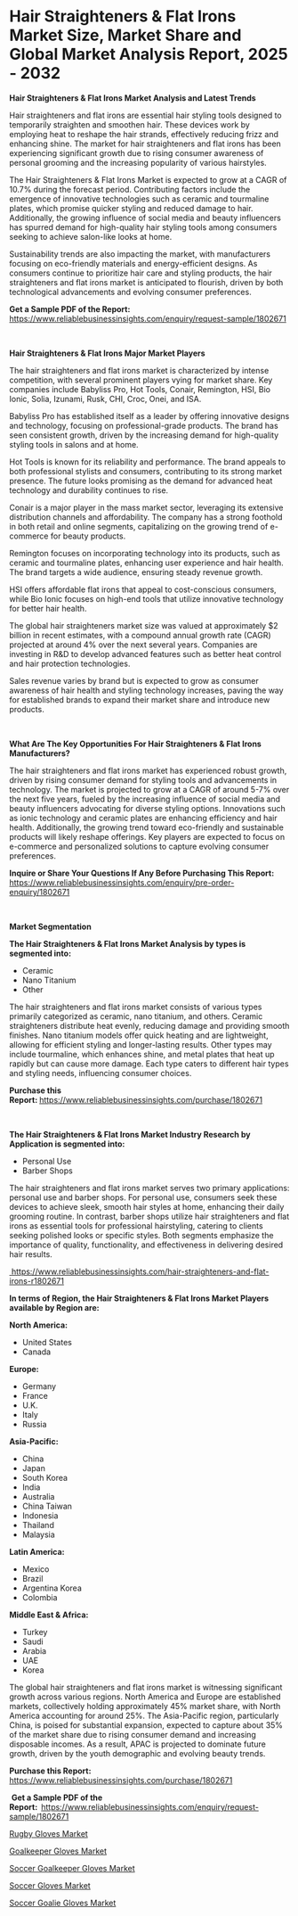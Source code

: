 <p><h1>Hair Straighteners & Flat Irons Market Size, Market Share and Global Market Analysis Report, 2025 - 2032</h1></p><p><strong>Hair Straighteners & Flat Irons Market Analysis and Latest Trends</strong></p>
<p><p>Hair straighteners and flat irons are essential hair styling tools designed to temporarily straighten and smoothen hair. These devices work by employing heat to reshape the hair strands, effectively reducing frizz and enhancing shine. The market for hair straighteners and flat irons has been experiencing significant growth due to rising consumer awareness of personal grooming and the increasing popularity of various hairstyles.</p><p>The Hair Straighteners & Flat Irons Market is expected to grow at a CAGR of 10.7% during the forecast period. Contributing factors include the emergence of innovative technologies such as ceramic and tourmaline plates, which promise quicker styling and reduced damage to hair. Additionally, the growing influence of social media and beauty influencers has spurred demand for high-quality hair styling tools among consumers seeking to achieve salon-like looks at home. </p><p>Sustainability trends are also impacting the market, with manufacturers focusing on eco-friendly materials and energy-efficient designs. As consumers continue to prioritize hair care and styling products, the hair straighteners and flat irons market is anticipated to flourish, driven by both technological advancements and evolving consumer preferences.</p></p>
<p><strong>Get a Sample PDF of the Report:&nbsp;</strong> <a href="https://www.reliablebusinessinsights.com/enquiry/request-sample/1802671?utm_campaign=75&utm_medium=2&utm_source=Github&utm_content=ia&utm_term=07022025&utm_id=hair-straighteners-flat-irons">https://www.reliablebusinessinsights.com/enquiry/request-sample/1802671</a></p>
<p>&nbsp;</p>
<p><strong>Hair Straighteners & Flat Irons Major Market Players</strong></p>
<p><p>The hair straighteners and flat irons market is characterized by intense competition, with several prominent players vying for market share. Key companies include Babyliss Pro, Hot Tools, Conair, Remington, HSI, Bio Ionic, Solia, Izunami, Rusk, CHI, Croc, Onei, and ISA. </p><p>Babyliss Pro has established itself as a leader by offering innovative designs and technology, focusing on professional-grade products. The brand has seen consistent growth, driven by the increasing demand for high-quality styling tools in salons and at home.</p><p>Hot Tools is known for its reliability and performance. The brand appeals to both professional stylists and consumers, contributing to its strong market presence. The future looks promising as the demand for advanced heat technology and durability continues to rise.</p><p>Conair is a major player in the mass market sector, leveraging its extensive distribution channels and affordability. The company has a strong foothold in both retail and online segments, capitalizing on the growing trend of e-commerce for beauty products.</p><p>Remington focuses on incorporating technology into its products, such as ceramic and tourmaline plates, enhancing user experience and hair health. The brand targets a wide audience, ensuring steady revenue growth.</p><p>HSI offers affordable flat irons that appeal to cost-conscious consumers, while Bio Ionic focuses on high-end tools that utilize innovative technology for better hair health.</p><p>The global hair straighteners market size was valued at approximately $2 billion in recent estimates, with a compound annual growth rate (CAGR) projected at around 4% over the next several years. Companies are investing in R&D to develop advanced features such as better heat control and hair protection technologies. </p><p>Sales revenue varies by brand but is expected to grow as consumer awareness of hair health and styling technology increases, paving the way for established brands to expand their market share and introduce new products.</p></p>
<p>&nbsp;</p>
<p><strong>What Are The Key Opportunities For Hair Straighteners & Flat Irons Manufacturers?</strong></p>
<p><p>The hair straighteners and flat irons market has experienced robust growth, driven by rising consumer demand for styling tools and advancements in technology. The market is projected to grow at a CAGR of around 5-7% over the next five years, fueled by the increasing influence of social media and beauty influencers advocating for diverse styling options. Innovations such as ionic technology and ceramic plates are enhancing efficiency and hair health. Additionally, the growing trend toward eco-friendly and sustainable products will likely reshape offerings. Key players are expected to focus on e-commerce and personalized solutions to capture evolving consumer preferences.</p></p>
<p><strong>Inquire or Share Your Questions If Any Before Purchasing This Report:</strong> <a href="https://www.reliablebusinessinsights.com/enquiry/pre-order-enquiry/1802671?utm_campaign=75&utm_medium=2&utm_source=Github&utm_content=ia&utm_term=07022025&utm_id=hair-straighteners-flat-irons">https://www.reliablebusinessinsights.com/enquiry/pre-order-enquiry/1802671</a></p>
<p>&nbsp;</p>
<p><strong>Market Segmentation</strong></p>
<p><strong>The Hair Straighteners & Flat Irons Market Analysis by types is segmented into:</strong></p>
<p><ul><li>Ceramic</li><li>Nano Titanium</li><li>Other</li></ul></p>
<p><p>The hair straighteners and flat irons market consists of various types primarily categorized as ceramic, nano titanium, and others. Ceramic straighteners distribute heat evenly, reducing damage and providing smooth finishes. Nano titanium models offer quick heating and are lightweight, allowing for efficient styling and longer-lasting results. Other types may include tourmaline, which enhances shine, and metal plates that heat up rapidly but can cause more damage. Each type caters to different hair types and styling needs, influencing consumer choices.</p></p>
<p><strong>Purchase this Report:&nbsp;</strong><a href="https://www.reliablebusinessinsights.com/purchase/1802671?utm_campaign=75&utm_medium=2&utm_source=Github&utm_content=ia&utm_term=07022025&utm_id=hair-straighteners-flat-irons">https://www.reliablebusinessinsights.com/purchase/1802671</a></p>
<p>&nbsp;</p>
<p><strong>The Hair Straighteners & Flat Irons Market Industry Research by Application is segmented into:</strong></p>
<p><ul><li>Personal Use</li><li>Barber Shops</li></ul></p>
<p><p>The hair straighteners and flat irons market serves two primary applications: personal use and barber shops. For personal use, consumers seek these devices to achieve sleek, smooth hair styles at home, enhancing their daily grooming routine. In contrast, barber shops utilize hair straighteners and flat irons as essential tools for professional hairstyling, catering to clients seeking polished looks or specific styles. Both segments emphasize the importance of quality, functionality, and effectiveness in delivering desired hair results.</p></p>
<p><a href="https://www.reliablebusinessinsights.com/hair-straighteners-and-flat-irons-r1802671?utm_campaign=75&utm_medium=2&utm_source=Github&utm_content=ia&utm_term=07022025&utm_id=hair-straighteners-flat-irons">&nbsp;https://www.reliablebusinessinsights.com/hair-straighteners-and-flat-irons-r1802671</a></p>
<p><strong>In terms of Region, the Hair Straighteners & Flat Irons Market Players available by Region are:</strong></p>
<p>
    <p> <strong> North America: </strong>
        <ul>
            <li>United States</li>
            <li>Canada</li>
        </ul>
        </p> 
    <p> <strong> Europe: </strong>
        <ul>
            <li>Germany</li>
            <li>France</li>
            <li>U.K.</li>
            <li>Italy</li>
            <li>Russia</li>
        </ul>
        </p> 
    <p> <strong> Asia-Pacific: </strong>
        <ul>
            <li>China</li>
            <li>Japan</li>
            <li>South Korea</li>
            <li>India</li>
            <li>Australia</li>
            <li>China Taiwan</li>
            <li>Indonesia</li>
            <li>Thailand</li>
            <li>Malaysia</li>
        </ul>
        </p> 
    <p> <strong> Latin America: </strong>
        <ul>
            <li>Mexico</li>
            <li>Brazil</li>
            <li>Argentina Korea</li>
            <li>Colombia</li>
        </ul>
        </p> 
    <p> <strong> Middle East & Africa: </strong>
        <ul>
            <li>Turkey</li>
            <li>Saudi</li>
            <li>Arabia</li>
            <li>UAE</li>
            <li>Korea</li>
        </ul>
    </p>
    </p>
<p><p>The global hair straighteners and flat irons market is witnessing significant growth across various regions. North America and Europe are established markets, collectively holding approximately 45% market share, with North America accounting for around 25%. The Asia-Pacific region, particularly China, is poised for substantial expansion, expected to capture about 35% of the market share due to rising consumer demand and increasing disposable incomes. As a result, APAC is projected to dominate future growth, driven by the youth demographic and evolving beauty trends.</p></p>
<p><strong>Purchase this Report: </strong><a href="https://www.reliablebusinessinsights.com/purchase/1802671?utm_campaign=75&utm_medium=2&utm_source=Github&utm_content=ia&utm_term=07022025&utm_id=hair-straighteners-flat-irons">https://www.reliablebusinessinsights.com/purchase/1802671</a></p>
<p>&nbsp;<strong>Get a Sample PDF of the Report:&nbsp;&nbsp;</strong><a href="https://www.reliablebusinessinsights.com/enquiry/request-sample/1802671?utm_campaign=75&utm_medium=2&utm_source=Github&utm_content=ia&utm_term=07022025&utm_id=hair-straighteners-flat-irons">https://www.reliablebusinessinsights.com/enquiry/request-sample/1802671</a></p>
<p><strong></strong></p>
<p><p><a href="https://github.com/saeiddaemo/Market-Research-Report-List-1/blob/main/rugby-gloves-market.md?utm_campaign=75&utm_medium=2&utm_source=Github&utm_content=ia&utm_term=07022025&utm_id=hair-straighteners-flat-irons">Rugby Gloves Market</a></p><p><a href="https://github.com/salodipura00/Market-Research-Report-List-1/blob/main/goalkeeper-gloves-market.md?utm_campaign=75&utm_medium=2&utm_source=Github&utm_content=ia&utm_term=07022025&utm_id=hair-straighteners-flat-irons">Goalkeeper Gloves Market</a></p><p><a href="https://github.com/viipposahko25/Market-Research-Report-List-1/blob/main/soccer-goalkeeper-gloves-market.md?utm_campaign=75&utm_medium=2&utm_source=Github&utm_content=ia&utm_term=07022025&utm_id=hair-straighteners-flat-irons">Soccer Goalkeeper Gloves Market</a></p><p><a href="https://github.com/supicweg/Market-Research-Report-List-1/blob/main/soccer-gloves-market.md?utm_campaign=75&utm_medium=2&utm_source=Github&utm_content=ia&utm_term=07022025&utm_id=hair-straighteners-flat-irons">Soccer Gloves Market</a></p><p><a href="https://github.com/howdlecirone/Market-Research-Report-List-1/blob/main/soccer-goalie-gloves-market.md?utm_campaign=75&utm_medium=2&utm_source=Github&utm_content=ia&utm_term=07022025&utm_id=hair-straighteners-flat-irons">Soccer Goalie Gloves Market</a></p></p>